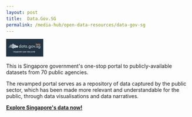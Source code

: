```yaml
---
layout: post
title:  Data.Gov.SG
permalink: /media-hub/open-data-resources/data-gov-sg
---
```


<div style="width:20%;display:flex;flex-wrap:wrap;">
  <div style="flex:20%"><a href="https://data.gov.sg/" target="_blank"><img alt="Data.gov.sg" src="/images/media-hub/open-data-resources/data-gov.jpeg"></a>
  </div>
</div>


This is Singapore government's one-stop portal to publicly-available datasets from 70 public agencies. 

The revamped portal serves as a repository of data captured by the public sector, which has been made more relevant and understandable for the public, through data visualisations and data narratives.

**<a href="https://data.gov.sg/" target="_blank">Explore Singapore's data now!</a>**
